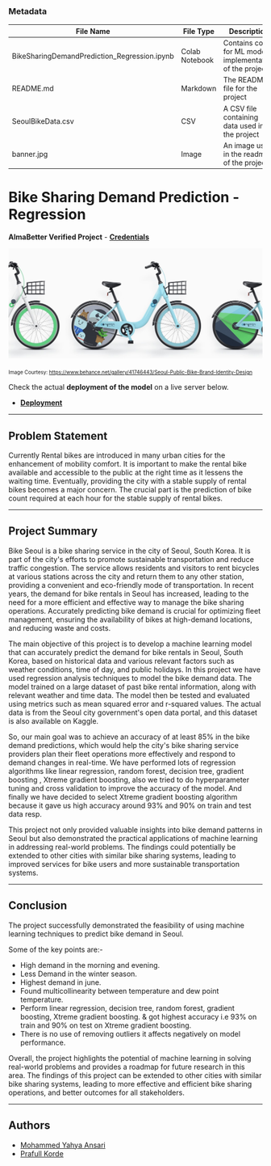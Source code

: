 ### Metadata

| File Name    | File Type |       Description |  Link   |
| --------- | ------- | -------------| ----------|
| BikeSharingDemandPrediction_Regression.ipynb     |    Colab Notebook     |  	Contains code for ML model implementation of the project    |    [View](https://colab.research.google.com/drive/1cvW4_9LIYecgzV4O98fgSecRGv-XqfvK?usp=sharing)    |
| README.md    |    Markdown     |  The README file for the project    |    [View](https://github.com/Hemant-1Kumar/BikeSharingDemandRegression/edit/main/README.md)    |
| SeoulBikeData.csv     |    CSV     |  A CSV file containing data used in the project    |    [View](https://github.com/yahya-ansariii/BikeSharingDemandRegression/blob/master/SeoulBikeData.csv)    |
| banner.jpg     |    Image     |  	An image used in the readme of the project    |    [View](https://github.com/yahya-ansariii/BikeSharingDemandRegression/blob/master/banner.jpg)    |

# Bike Sharing Demand Prediction - Regression

**AlmaBetter Verified Project** - [**Credentials**](https://certificates.almabetter.com/en/verify/64265556656777/)

![banner](banner.jpg)

<font size="1">Image Courtesy: https://www.behance.net/gallery/41746443/Seoul-Public-Bike-Brand-Identity-Design</font>

Check the actual **deployment of the model** on a live server below.
- [**Deployment**](http://yahyaansari62.pythonanywhere.com/)


---

## Problem Statement

Currently Rental bikes are introduced in many urban cities for the enhancement of mobility comfort. It is important to make the rental bike available and accessible to the public at the right time as it lessens the waiting time. Eventually, providing the city with a stable supply of rental bikes becomes a major concern. The crucial part is the prediction of bike count required at each hour for the stable supply of rental bikes.

---

## Project Summary

Bike Seoul is a bike sharing service in the city of Seoul, South Korea. It is part of the city's efforts to promote sustainable transportation and reduce traffic congestion. The service allows residents and visitors to rent bicycles at various stations across the city and return them to any other station, providing a convenient and eco-friendly mode of transportation. In recent years, the demand for bike rentals in Seoul has increased, leading to the need for a more efficient and effective way to manage the bike sharing operations. Accurately predicting bike demand is crucial for optimizing fleet management, ensuring the availability of bikes at high-demand locations, and reducing waste and costs.

The main objective of this project is to develop a machine learning model that can accurately predict the demand for bike rentals in Seoul, South Korea, based on historical data and various relevant factors such as weather conditions, time of day, and public holidays. In this project we have used regression analysis techniques to model the bike demand data. The model trained on a large dataset of past bike rental information, along with relevant weather and time data. The model then be tested and evaluated using metrics such as mean squared error and r-squared values. The actual data is from the Seoul city government's open data portal, and this dataset is also available on Kaggle.

So, our main goal was to achieve an accuracy of at least 85% in the bike demand predictions, which would help the city's bike sharing service providers plan their fleet operations more effectively and respond to demand changes in real-time. We have performed lots of regression algorithms like linear regression, random forest, decision tree, gradient boosting , Xtreme gradient boosting, also we tried to do hyperparameter tuning and cross validation to improve the accuracy of the model. And finally we have decided to select Xtreme gradient boosting algorithm because it gave us high accuracy around 93% and 90% on train and test data resp.

This project not only provided valuable insights into bike demand patterns in Seoul but also demonstrated the practical applications of machine learning in addressing real-world problems. The findings could potentially be extended to other cities with similar bike sharing systems, leading to improved services for bike users and more sustainable transportation systems.

---

## Conclusion

The project successfully demonstrated the feasibility of using machine learning techniques to predict bike demand in Seoul.

Some of the key points are:-

- High demand in the morning and evening.
- Less Demand in the winter season.
- Highest demand in june.
- Found multicollinearity between temperature and dew point temperature.
- Perform linear regression, decision tree, random forest, gradient boosting, Xtreme gradient boosting. & got highest accuracy i.e 93% on train and 90% on test on Xtreme gradient boosting.
- There is no use of removing outliers it affects negatively on model performance.

Overall, the project highlights the potential of machine learning in solving real-world problems and provides a roadmap for future research in this area. The findings of this project can be extended to other cities with similar bike sharing systems, leading to more effective and efficient bike sharing operations, and better outcomes for all stakeholders.

---

## Authors

- [Mohammed Yahya Ansari](https://www.linkedin.com/in/yahya-ansari/)
- [Prafull Korde](https://www.linkedin.com/in/prafull-korde-400560126/)

